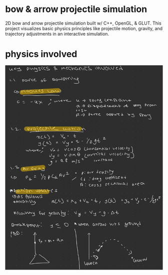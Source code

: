 # bow & arrow projectile simulation  

2D bow and arrow projectile simulation built w/ C++, OpenGL, & GLUT. This project visualizes basic physics principles like projectile motion, gravity, and trajectory adjustments in an interactive simulation.


# physics involved 
![work shown](stuff.png) 
